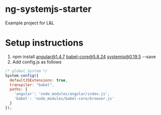 # ng-systemjs-starter
Example project for L&amp;L

# Setup instructions

1. npm install angular@1.4.7 babel-core@5.8.24 systemjs@0.19.5 --save
2. Add config.js as follows

```javascript
/* global System */
System.config({
  defaultJSExtensions: true,
  transpiler: "babel",
  paths: {
    'angular': 'node_modules/angular/index.js',
    'babel': 'node_modules/babel-core/browser.js'
  }
});
```